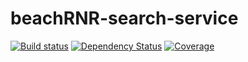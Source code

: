 # beachRNR-search-service

[![Build status](https://img.shields.io/travis/TowerofGiraffes/beachRNR-search-service.svg?style=flat-square)](https://travis-ci.org/TowerofGiraffes/beachRNR-search-service)
[![Dependency Status](https://img.shields.io/david/TowerofGiraffes/beachRNR-search-service.svg?style=flat-square)](https://david-dm.org/TowerofGiraffes/beachRNR-search-service)
[![Coverage](https://img.shields.io/codecov/c/github/TowerofGiraffes/beachRNR-search-service.svg?style=flat-square)](https://codecov.io/github/TowerofGiraffes/beachRNR-search-service?branch=master)